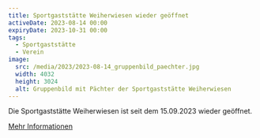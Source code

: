 ```yaml
---
title: Sportgaststätte Weiherwiesen wieder geöffnet
activeDate: 2023-08-14 00:00
expiryDate: 2023-10-31 00:00
tags:
  - Sportgaststätte
  - Verein
image: 
  src: /media/2023/2023-08-14_gruppenbild_paechter.jpg
  width: 4032
  height: 3024
  alt: Gruppenbild mit Pächter der Sportgaststätte Weiherwiesen
---
```

Die Sportgaststätte Weiherwiesen ist seit dem 15.09.2023 wieder geöffnet.

[Mehr Informationen](/news/wiedereroeffnung-sportgaststaette-weiherwiesen)